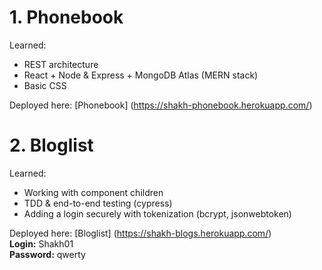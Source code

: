 # 1. Phonebook  
Learned:
- REST architecture
- React + Node & Express + MongoDB Atlas (MERN stack)
- Basic CSS  

Deployed here: [Phonebook] (https://shakh-phonebook.herokuapp.com/)

# 2. Bloglist  
Learned:  
- Working with component children
- TDD & end-to-end testing (cypress)
- Adding a login securely with tokenization (bcrypt, jsonwebtoken)  

Deployed here: [Bloglist] (https://shakh-blogs.herokuapp.com/)  
**Login:** Shakh01  
**Password:** qwerty  
